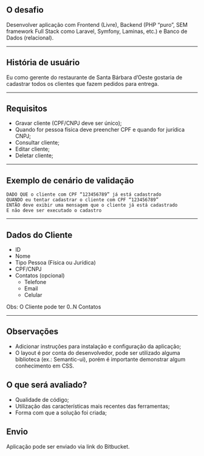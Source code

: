 ## **O desafio**

Desenvolver aplicação com Frontend (Livre), Backend (PHP “puro”, SEM framework
Full Stack como Laravel, Symfony, Laminas, etc.) e Banco de Dados (relacional).
  
---

## História de usuário

Eu como gerente do restaurante de Santa Bárbara d’Oeste gostaria de cadastrar todos os clientes que fazem pedidos para entrega.

---

## Requisitos

- Gravar cliente (CPF/CNPJ deve ser único);
- Quando for pessoa física deve preencher CPF e quando for jurídica CNPJ;
- Consultar cliente;
- Editar cliente;
- Deletar cliente;

---

## Exemplo de cenário de validação

```
DADO QUE o cliente com CPF “123456789” já está cadastrado
QUANDO eu tentar cadastrar o cliente com CPF “123456789”
ENTÃO deve exibir uma mensagem que o cliente já está cadastrado
E não deve ser executado o cadastro
```

---

## Dados do Cliente

- ID
- Nome
- Tipo Pessoa (Física ou Jurídica)
- CPF/CNPJ
- Contatos (opcional)
    - Telefone
    - Email
    - Celular

Obs: O Cliente pode ter 0..N Contatos

---

## Observações

- Adicionar instruções para instalação e configuração da aplicação;
- O layout é por conta do desenvolvedor, pode ser utilizado alguma biblioteca
(ex.: Semantic-ui), porém é importante demonstrar algum conhecimento em
CSS.

## O que será avaliado?

- Qualidade de código;
- Utilização das características mais recentes das ferramentas;
- Forma com que a solução foi criada;

## Envio

Aplicação pode ser enviado via link do Bitbucket.

